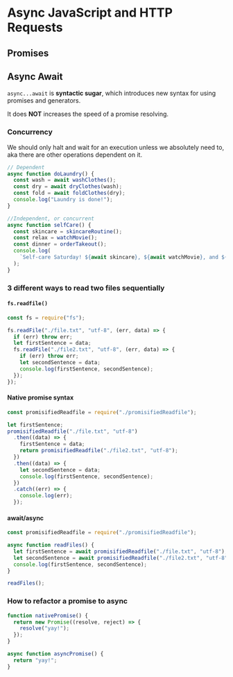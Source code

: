 # Async JavaScript and HTTP Requests

## Promises

## Async Await

`async...await` is **syntactic sugar**, which introduces new syntax for using promises and generators.

It does **NOT** increases the speed of a promise resolving.

### Concurrency

We should only halt and wait for an execution unless we absolutely need to, aka there are other operations dependent on it.

```js
// Dependent
async function doLaundry() {
  const wash = await washClothes();
  const dry = await dryClothes(wash);
  const fold = await foldClothes(dry);
  console.log("Laundry is done!");
}

//Independent, or concurrent
async function selfCare() {
  const skincare = skincareRoutine();
  const relax = watchMovie();
  const dinner = orderTakeout();
  console.log(
    `Self-care Saturday! ${await skincare}, ${await watchMovie}, and ${await orderTakeout}`
  );
}
```

### 3 different ways to read two files sequentially

#### `fs.readfile()`

```js
const fs = require("fs");

fs.readFile("./file.txt", "utf-8", (err, data) => {
  if (err) throw err;
  let firstSentence = data;
  fs.readFile("./file2.txt", "utf-8", (err, data) => {
    if (err) throw err;
    let secondSentence = data;
    console.log(firstSentence, secondSentence);
  });
});
```

#### Native promise syntax

```js
const promisifiedReadfile = require("./promisifiedReadfile");

let firstSentence;
promisifiedReadfile("./file.txt", "utf-8")
  .then((data) => {
    firstSentence = data;
    return promisifiedReadfile("./file2.txt", "utf-8");
  })
  .then((data) => {
    let secondSentence = data;
    console.log(firstSentence, secondSentence);
  })
  .catch((err) => {
    console.log(err);
  });
```

#### await/async

```js
const promisifiedReadfile = require("./promisifiedReadfile");

async function readFiles() {
  let firstSentence = await promisifiedReadfile("./file.txt", "utf-8");
  let secondSentence = await promisifiedReadfile("./file2.txt", "utf-8");
  console.log(firstSentence, secondSentence);
}

readFiles();
```

### How to refactor a promise to async

```js title="nativePromise.js"
function nativePromise() {
  return new Promise((resolve, reject) => {
    resolve("yay!");
  });
}
```

```js title="asyncPromise.js"
async function asyncPromise() {
  return "yay!";
}
```
